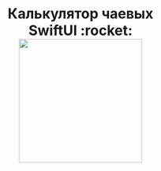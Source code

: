 <h1 align="center">
    Калькулятор чаевых
    <br>
    SwiftUI :rocket:
    <br>    
    <img src="https://github.com/ArturKondratev/TipCalculator-SwiftUI/blob/main/TipCalculator-SwiftUI/Screen/s1.gif" width="250">
</h1>

